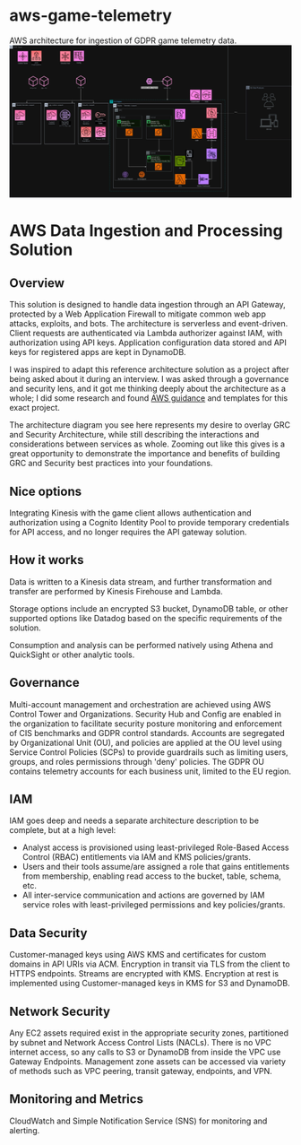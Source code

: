 # aws-game-telemetry
AWS architecture for ingestion of GDPR game telemetry data. 
![Preview1](./gdpr-aws-telemetry-gov.jpg)
# AWS Data Ingestion and Processing Solution

## Overview

This solution is designed to handle data ingestion through an API Gateway, protected by a Web Application Firewall to mitigate common web app attacks, exploits, and bots. The architecture is serverless and event-driven. Client requests are authenticated via Lambda authorizer against IAM, with authorization using API keys. Application configuration data stored and API keys for registered apps are kept in DynamoDB. 

I was inspired to adapt this reference architecture solution as a project after being asked about it during an interview. I was asked through a governance and security lens, and it got me thinking deeply about the architecture as a whole; I did some research and found [AWS guidance](https://aws.amazon.com/solutions/implementations/game-analytics-pipeline/) and templates for this exact project. 

The architecture diagram you see here represents my desire to overlay GRC and Security Architecture, while still describing the interactions and considerations between services as whole. Zooming out like this gives is a great opportunity to demonstrate the importance and benefits of building GRC and Security best practices into your foundations. 

## Nice options
Integrating Kinesis with the game client allows authentication and authorization using a Cognito Identity Pool to provide temporary credentials for API access, and no longer requires the API gateway solution.

## How it works
Data is written to a Kinesis data stream, and further transformation and transfer are performed by Kinesis Firehouse and Lambda.

Storage options include an encrypted S3 bucket, DynamoDB table, or other supported options like Datadog based on the specific requirements of the solution.

Consumption and analysis can be performed natively using Athena and QuickSight or other analytic tools.

## Governance

Multi-account management and orchestration are achieved using AWS Control Tower and Organizations. Security Hub and Config are enabled in the organization to facilitate security posture monitoring and enforcement of CIS benchmarks and GDPR control standards. Accounts are segregated by Organizational Unit (OU), and policies are applied at the OU level using Service Control Policies (SCPs) to provide guardrails such as limiting users, groups, and roles permissions through 'deny' policies. The GDPR OU contains telemetry accounts for each business unit, limited to the EU region.

## IAM 

IAM goes deep and needs a separate architecture description to be complete, but at a high level: 
- Analyst access is provisioned using least-privileged Role-Based Access Control (RBAC) entitlements via IAM and KMS policies/grants. 
- Users and their tools assume/are assigned a role that gains entitlements from membership, enabling read access to the bucket, table, schema, etc.
- All inter-service communication and actions are governed by IAM service roles with least-privileged permissions and key policies/grants.

## Data Security

Customer-managed keys using AWS KMS and certificates for custom domains in API URIs via ACM. Encryption in transit via TLS from the client to HTTPS endpoints. Streams are encrypted with KMS. Encryption at rest is implemented using Customer-managed keys in KMS for S3 and DynamoDB.

## Network Security

Any EC2 assets required exist in the appropriate security zones, partitioned by subnet and Network Access Control Lists (NACLs). There is no VPC internet access, so any calls to S3 or DynamoDB from inside the VPC use Gateway Endpoints. Management zone assets can be accessed via variety of methods such as VPC peering, transit gateway, endpoints, and VPN. 

## Monitoring and Metrics

CloudWatch and Simple Notification Service (SNS) for monitoring and alerting.


